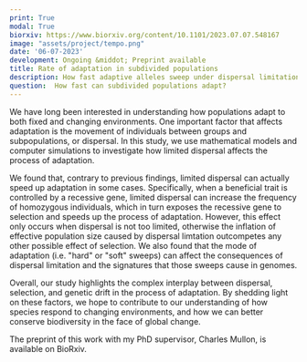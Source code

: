 ```yaml
---
print: True  
modal: True  
biorxiv: https://www.biorxiv.org/content/10.1101/2023.07.07.548167
image: "assets/project/tempo.png"
date: '06-07-2023'
development: Ongoing &middot; Preprint available 
title: Rate of adaptation in subdivided populations
description: How fast adaptive alleles sweep under dispersal limitation?
question:  How fast can subdivided populations adapt?
---
```


We have long been interested in understanding how populations adapt to both fixed and changing environments. 
One important factor that affects adaptation is the movement of individuals between groups and subpopulations, or dispersal. 
In this study, we use mathematical models and computer simulations to investigate how limited dispersal affects the process of adaptation.

We found that, contrary to previous findings, limited dispersal can actually speed up adaptation in some cases. 
Specifically, when a beneficial trait is controlled by a recessive gene, limited dispersal can increase the frequency of homozygous individuals, which in turn exposes the recessive gene to selection and speeds up the process of adaptation. 
However, this effect only occurs when dispersal is not too limited, otherwise the inflation of effective population size caused by dispersal limtation outcompetes any other possible effect of selection. 
We also found that the mode of adaptation (i.e. "hard" or "soft" sweeps) can affect the consequences of dispersal limitation and the signatures that those sweeps cause in genomes. 

Overall, our study highlights the complex interplay between dispersal, selection, and genetic drift in the process of adaptation. 
By shedding light on these factors, we hope to contribute to our understanding of how species respond to changing environments, and how we can better conserve biodiversity in the face of global change.

The preprint of this work with my PhD supervisor, Charles Mullon, is available on BioRxiv. 
